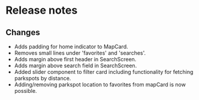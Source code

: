 # Release notes
## Changes
* Adds padding for home indicator to MapCard.
* Removes small lines under 'favorites' and 'searches'.
* Adds margin above first header in SearchScreen.
* Adds margin above search field in SearchScreen.
* Added slider component to filter card including functionality for fetching parkspots by distance.
* Adding/removing parkspot location to favorites from mapCard is now possible.

